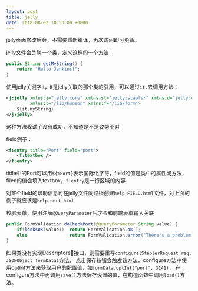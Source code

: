 ```yaml
---
layout: post
title: jelly
date: 2018-08-02 10:53:00 +0800
---
```


jelly页面修改后会，不需要重新编译，再次访问即可更新。

jelly文件会关联一个类，定义这样的一个方法：
```java
public String getMyString() {
    return "Hello Jenkins!";
}
```

使用jelly关键字it，it是jelly关联的那个类的引用，可以通过`it.`去调用方法：
```xml
<j:jelly xmlns:j="jelly:core" xmlns:st="jelly:stapler" xmlns:d="jelly:define" xmlns:l="/lib/layout"
         xmlns:t="/lib/hudson" xmlns:f="/lib/form">
    ${it.myString}
</j:jelly>
```
这种方法我试了没有成功，不知道是不是姿势不对

field例子：
```xml
<f:entry title="Port" field="port">
    <f:textbox />
</f:entry>
```
titile中的Port可以用`${%Port}`表示国际化字符，field的值是类中的属性或方法，filed的值会填入textbox，`f:entry`是一行区域的内容

对某个field的帮助信息可在jelly文件同路径创建`help-FIELD.html`文件，对上面的例子就应该是`help-port.html`

校验表单，使用注解`@QueryParameter`后才会和前端表单输入关联
```java
public FormValidation doCheckPort(@QueryParameter String value) {
    if(looksOk(value))  return FormValidation.ok();
    else                return FormValidation.error("There's a problem here");
}
```

如果类没有实现Descriptors接口，则需要重写`configure(StaplerRequest req, JSONObject formData)`方法，
点击保存按钮会触发该方法，configure方法中使用optInt方法来获取用户的配置值，如`formData.optInt("port", 3141)`，
在configure方法中再调用`save()`方法保存设置的值，在构造函数中调用`load()`方法。